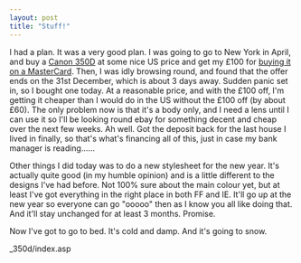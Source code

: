 ```yaml
---
layout: post
title: "Stuff!"
---
```

I had a plan. It was a very good plan. I was going to go to New York in April,
and buy a [Canon 350D][1] at some nice US price and get my £100 for [buying it
on a MasterCard][2]. Then, I was idly browsing round, and found that the offer
ends on the 31st December, which is about 3 days away. Sudden panic set in, so
I bought one today. At a reasonable price, and with the £100 off, I'm getting
it cheaper than I would do in the US without the £100 off (by about £60). The
only problem now is that it's a body only, and I need a lens until I can use
it so I'll be looking round ebay for something decent and cheap over the next
few weeks. Ah well. Got the deposit back for the last house I lived in
finally, so that's what's financing all of this, just in case my bank manager
is reading......

Other things I did today was to do a new stylesheet for the new year. It's
actually quite good (in my humble opinion) and is a little different to the
designs I've had before. Not 100% sure about the main colour yet, but at least
I've got everything in the right place in both FF and IE. It'll go up at the
new year so everyone can go "ooooo" then as I know you all like doing that.
And it'll stay unchanged for at least 3 months. Promise.

Now I've got to go to bed. It's cold and damp. And it's going to snow.

   [1]: http://www.canon.co.uk/for_home/product_finder/cameras/digital_slr/eos
_350d/index.asp

   [2]: http://www.canonmastercardpromotion.com/


